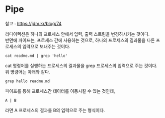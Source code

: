 Pipe
================================

참고 : https://jdm.kr/blog/74

리다이렉션은 하나의 프로세스 안에서 입력, 출력 스트림을 변경하시키는 것이다.<br>
반면에 파이프는, 프로세스 간에 사용하는 것으로, 하나의 프로세스의 결과물을 다른 프로세스의 입력으로 보내주는 것이다.

```
cat readme.md | grep 'hello'
```
cat 명령어를 실행하는 프로세스의 결과물을 grep 프로세스의 입력으로 주는 것이다.<br>
위 명령어는 아래와 같다.
```
grep hello readme.md
```


파이프를 통해 프로세스간 데이터를 이동시킬 수 있는 것인데,
```
A | B
```
라면 A 프로세스의 결과를 B의 입력으로 주는 형식이다.
